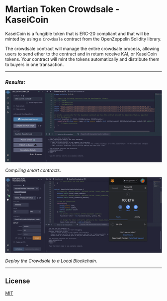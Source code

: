 # Martian Token Crowdsale - KaseiCoin

KaseiCoin is a fungible token that is ERC-20 compliant and that will be minted by using a `Crowdsale` contract from the OpenZeppelin Solidity library.

The crowdsale contract will manage the entire crowdsale process, allowing users to send ether to the contract and in return receive KAI, or KaseiCoin tokens. Your contract will mint the tokens automatically and distribute them to buyers in one transaction.

---


### *Results:*

![1](/imgs/1.gif)

*Compiling smart contracts.*


![2](/imgs/2.gif)

*Deploy the Crowdsale to a Local Blockchain.*


---

## License

[MIT](/license.txt)
